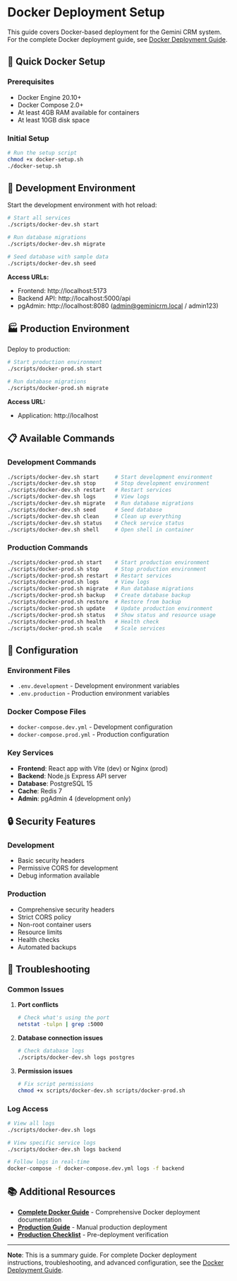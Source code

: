# Docker Deployment Setup

This guide covers Docker-based deployment for the Gemini CRM system. For the complete Docker deployment guide, see [Docker Deployment Guide](./docker-deployment.md).

## 🐳 Quick Docker Setup

### Prerequisites
- Docker Engine 20.10+
- Docker Compose 2.0+
- At least 4GB RAM available for containers
- At least 10GB disk space

### Initial Setup
```bash
# Run the setup script
chmod +x docker-setup.sh
./docker-setup.sh
```

## 🚀 Development Environment

Start the development environment with hot reload:
```bash
# Start all services
./scripts/docker-dev.sh start

# Run database migrations
./scripts/docker-dev.sh migrate

# Seed database with sample data
./scripts/docker-dev.sh seed
```

**Access URLs:**
- Frontend: http://localhost:5173
- Backend API: http://localhost:5000/api
- pgAdmin: http://localhost:8080 (admin@geminicrm.local / admin123)

## 🏭 Production Environment

Deploy to production:
```bash
# Start production environment
./scripts/docker-prod.sh start

# Run database migrations
./scripts/docker-prod.sh migrate
```

**Access URL:**
- Application: http://localhost

## 📋 Available Commands

### Development Commands
```bash
./scripts/docker-dev.sh start     # Start development environment
./scripts/docker-dev.sh stop      # Stop development environment
./scripts/docker-dev.sh restart   # Restart services
./scripts/docker-dev.sh logs      # View logs
./scripts/docker-dev.sh migrate   # Run database migrations
./scripts/docker-dev.sh seed      # Seed database
./scripts/docker-dev.sh clean     # Clean up everything
./scripts/docker-dev.sh status    # Check service status
./scripts/docker-dev.sh shell     # Open shell in container
```

### Production Commands
```bash
./scripts/docker-prod.sh start    # Start production environment
./scripts/docker-prod.sh stop     # Stop production environment
./scripts/docker-prod.sh restart  # Restart services
./scripts/docker-prod.sh logs     # View logs
./scripts/docker-prod.sh migrate  # Run database migrations
./scripts/docker-prod.sh backup   # Create database backup
./scripts/docker-prod.sh restore  # Restore from backup
./scripts/docker-prod.sh update   # Update production environment
./scripts/docker-prod.sh status   # Show status and resource usage
./scripts/docker-prod.sh health   # Health check
./scripts/docker-prod.sh scale    # Scale services
```

## 🔧 Configuration

### Environment Files
- `.env.development` - Development environment variables
- `.env.production` - Production environment variables

### Docker Compose Files
- `docker-compose.dev.yml` - Development configuration
- `docker-compose.prod.yml` - Production configuration

### Key Services
- **Frontend**: React app with Vite (dev) or Nginx (prod)
- **Backend**: Node.js Express API server
- **Database**: PostgreSQL 15
- **Cache**: Redis 7
- **Admin**: pgAdmin 4 (development only)

## 🔒 Security Features

### Development
- Basic security headers
- Permissive CORS for development
- Debug information available

### Production
- Comprehensive security headers
- Strict CORS policy
- Non-root container users
- Resource limits
- Health checks
- Automated backups

## 🐛 Troubleshooting

### Common Issues

1. **Port conflicts**
   ```bash
   # Check what's using the port
   netstat -tulpn | grep :5000
   ```

2. **Database connection issues**
   ```bash
   # Check database logs
   ./scripts/docker-dev.sh logs postgres
   ```

3. **Permission issues**
   ```bash
   # Fix script permissions
   chmod +x scripts/docker-dev.sh scripts/docker-prod.sh
   ```

### Log Access
```bash
# View all logs
./scripts/docker-dev.sh logs

# View specific service logs
./scripts/docker-dev.sh logs backend

# Follow logs in real-time
docker-compose -f docker-compose.dev.yml logs -f backend
```

## 📚 Additional Resources

- **[Complete Docker Guide](./docker-deployment.md)** - Comprehensive Docker deployment documentation
- **[Production Guide](./production-guide.md)** - Manual production deployment
- **[Production Checklist](./production-checklist.md)** - Pre-deployment verification

---

**Note**: This is a summary guide. For complete Docker deployment instructions, troubleshooting, and advanced configuration, see the [Docker Deployment Guide](./docker-deployment.md).

